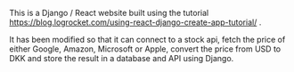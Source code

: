 This is a Django / React website built using the tutorial https://blog.logrocket.com/using-react-django-create-app-tutorial/ .

It has been modified so that it can connect to a stock api, fetch the price of either Google, Amazon, Microsoft or Apple, convert the price from USD to DKK and store the result in a database and API using Django.
